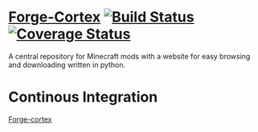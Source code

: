 # [Forge-Cortex](https://gist.github.com/SgtHotshot/c6ca6022cd2f19419355)  [![Build Status](https://travis-ci.org/SgtHotshot/forge-cortex.svg?branch=master)](https://travis-ci.org/SgtHotshot/forge-cortex) [![Coverage Status](https://coveralls.io/repos/SgtHotshot/forge-cortex/badge.svg)](https://coveralls.io/r/SgtHotshot/forge-cortex)
A central repository for Minecraft mods with a website for easy browsing and downloading written in python.

# Continous Integration
[Forge-cortex](https://travis-ci.org/SgtHotshot/forge-cortex)
